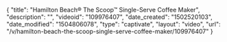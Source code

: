 {
    "title": "Hamilton Beach&reg; The Scoop&trade; Single-Serve Coffee Maker",
    "description": "",
    "videoid": "109976407",
    "date_created": "1502520103",
    "date_modified": "1504806078",
    "type": "captivate",
    "layout": "video",
    "url": "\/v\/hamilton-beach-the-scoop-single-serve-coffee-maker\/109976407"
}